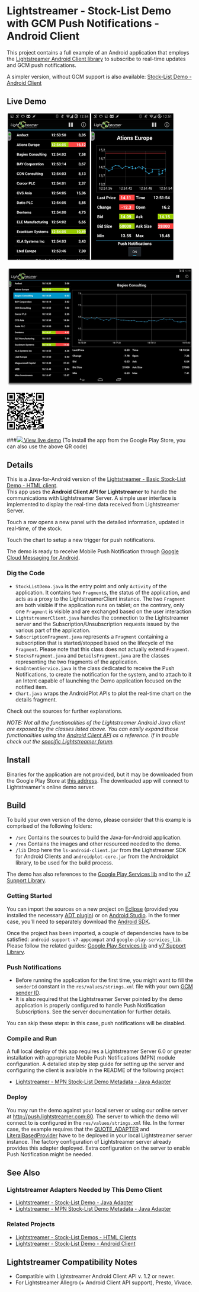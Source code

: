 # Lightstreamer - Stock-List Demo with GCM Push Notifications - Android Client

This project contains a full example of an Android application that employs the [Lightstreamer Android Client library](http://www.lightstreamer.com/latest/Lightstreamer_Allegro-Presto-Vivace_6_0_Colosseo/Lightstreamer/DOCS-SDKs/sdk_client_android/doc/API-reference/index.html)
to subscribe to real-time updates and GCM push notifications.

A simpler version, without GCM support is also available: [Stock-List Demo - Android Client](https://github.com/Weswit/Lightstreamer-example-AdvStockList-client-android)


## Live Demo

[![screenshot](screen_android_large.png)](https://play.google.com/store/apps/details?id=com.lightstreamer.demo.android)
 
[![tablet screenshot](screen_android_tablet.png)](https://play.google.com/store/apps/details?id=com.lightstreamer.demo.android)

![QR](qrcode.png)

###[![](http://demos.lightstreamer.com/site/img/play.png) View live demo](https://market.android.com/details?id=com.lightstreamer.demo.android)
(To install the app from the Google Play Store, you can also use the above QR code)


## Details

This is a Java-for-Android version of the [Lightstreamer - Basic Stock-List Demo - HTML client](https://github.com/Weswit/Lightstreamer-example-StockList-client-javascript#basic-stock-list-demo---html-client).<br>
This app uses the <b>Android Client API for Lightstreamer</b> to handle the communications with Lightstreamer Server. A simple user interface is implemented to display the real-time data received from Lightstreamer Server.<br>

Touch a row opens a new panel with the detailed information, updated in real-time, of the stock.

Touch the chart to setup a new trigger for push notifications.
    
The demo is ready to receive Mobile Push Notification through [Google Cloud Messaging for Android](https://developer.android.com/google/gcm/index.html).

### Dig the Code

* `StockListDemo.java` is the entry point and only `Activity` of the application. It contains two `Fragment`s, the status of
the application, and acts as a proxy to the LightstreamerClient instance. The two `Fragment` are both visible if the application
runs on tablet; on the contrary, only one `Fragment` is visible and are exchanged based on the user interaction
* `LightstreamerClient.java` handles the connection to the Lightstreamer server and the Subscription/Unsubscription requests
issued by the various part of the application.
* `SubscriptionFragment.java` represents a `Fragment` containing a subscription that is started/stopped based on the lifecycle of 
the `Fragment`. Please note that this class does not actually extend `Fragment`.
* `StocksFragment.java` and `DetailsFragment.java` are the classes representing the two fragments of the application. 
* `GcmIntentService.java` is the class dedicated to receive the Push Notifications, to create the notification for the system, and 
to attach to it an Intent capable of launching the Demo application focused on the notified item.
* `Chart.java` wraps the AndroidPlot APIs to plot the real-time chart on the details fragment.


Check out the sources for further explanations.
  
*NOTE: Not all the functionalities of the Lightstreamer Android Java client are exposed by the classes listed above. You can easily expand those functionalities using the [Android Client API](http://www.lightstreamer.com/latest/Lightstreamer_Allegro-Presto-Vivace_6_0_Colosseo/Lightstreamer/DOCS-SDKs/sdk_client_android/doc/API-reference/index.html) as a reference. If in trouble check out the [specific Lightstreamer forum](http://forums.lightstreamer.com/forumdisplay.php?33-Android-Client-API).*

## Install

Binaries for the application are not provided, but it may be downloaded from the Google Play Store at [this address](https://play.google.com/store/apps/details?id=com.lightstreamer.demo.android). The downloaded app will connect to Lightstreamer's online demo server.

## Build

To build your own version of the demo, please consider that this example is comprised of the following folders:
* `/src` Contains the sources to build the Java-for-Android application.
* `/res` Contains the images and other resourced needed to the demo. 
* `/lib` Drop here the `ls-android-client.jar` from the Lighstreamer SDK for Android Clients and
`androidplot-core.jar` from the Androidplot library, to be used for the build process.

The demo has also references to the [Google Play Services lib](https://developer.android.com/google/play-services/setup.html) 
and to the [v7 Support Library](https://developer.android.com/tools/support-library/setup.html).
  
### Getting Started

You can import the sources on a new project on [Eclipse](http://www.eclipse.org/) (provided you installed the necessary
[ADT plugin](http://developer.android.com/sdk/eclipse-adt.html)) or on [Android Studio](https://developer.android.com/sdk/installing/studio.html).
In the former case, you'll need to separately download the [Android SDK](http://developer.android.com/sdk/).

Once the project has been imported, a couple of dependencies have to be satisfied: `android-support-v7-appcompat` and `google-play-services_lib`.
Please follow the related guides: [Google Play Services lib](https://developer.android.com/google/play-services/setup.html) and 
[v7 Support Library](https://developer.android.com/tools/support-library/setup.html).

### Push Notifications

* Before running the application for the first time, you might want to fill the `senderId` constant in the `res/values/strings.xml` file 
with your own [GCM sender ID](http://developer.android.com/google/gcm/gs.html).
* It is also required that the Lightstreamer Server pointed by the demo application is properly configured to handle Push Notification
Subscriptions. See the server documentation for further details.
 
You can skip these steps: in this case, push notifications will be disabled. 

### Compile and Run

A full local deploy of this app requires a Lightstreamer Server 6.0 or greater installation with appropriate Mobile Push Notifications (MPN) module configuration. A detailed step by step guide for setting up the server and configuring the client is available in the README of the following project:

* [Lightstreamer - MPN Stock-List Demo Metadata - Java Adapter](https://github.com/Weswit/Lightstreamer-example-MPNStockListMetadata-adapter-java)


### Deploy
  
You may run the demo against your local server or using our online server at http://push.lightstreamer.com:80. The server to which the demo will connect to is configured in the `res/values/strings.xml` file.
In the former case, the example requires that the [QUOTE_ADAPTER](https://github.com/Weswit/Lightstreamer-example-Stocklist-adapter-java) and [LiteralBasedProvider](https://github.com/Weswit/Lightstreamer-example-ReusableMetadata-adapter-java) have to be deployed in your local Lightstreamer server instance. 
The factory configuration of Lightstreamer server already provides this adapter deployed. Extra configuration on the server to enable
Push Notification might be needed.<br>

## See Also

### Lightstreamer Adapters Needed by This Demo Client

* [Lightstreamer - Stock-List Demo - Java Adapter](https://github.com/Weswit/Lightstreamer-example-Stocklist-adapter-java)
* [Lightstreamer - MPN Stock-List Demo Metadata - Java Adapter](https://github.com/Weswit/Lightstreamer-example-MPNStockListMetadata-adapter-java)

### Related Projects

* [Lightstreamer - Stock-List Demos - HTML Clients](https://github.com/Weswit/Lightstreamer-example-Stocklist-client-javascript)
* [Lightstreamer - Stock-List Demo - Android Client](https://github.com/Weswit/Lightstreamer-example-AdvStockList-client-android)

## Lightstreamer Compatibility Notes

* Compatible with Lightstreamer Android Client API v. 1.2 or newer.
* For Lightstreamer Allegro (+ Android Client API support), Presto, Vivace.
